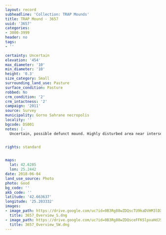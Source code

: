 ```yaml
---
layout: record
subheadline: 'Collection: TRAP Mounds'
title: TRAP Mound - 3657
uuid: '3657'
categories:
- 3000-3999
header: no
tags:
- ''

certainty: Uncertain
elevation: '454'
max_diameter: '10'
min_diameter: '10'
height: '0.3'
size_category: Small
surrounding_land_use: Pasture
surface_condition: Pasture
robbed: No
crm_condition: '2'
crm_intactness: '2'
campaign: '2011'
source: Survey
municipality: Gorno Sahrane necropolis
locality: ''
bgcode: DS001
notes: |-
  Uncertain, possible defunct mound. Highly disturbed area near intersection of road and ravine Badly damaged.


rights: standard


maps:
  lat: 42.6285
  lon: 25.2442
date: 2018-06-04
land_use_source: Photo
photo: Good
bg_code: ''
akb_code: ''
latitude: '42.663637'
longitude: '25.203332'
images:
- image_path: https://drive.google.com/uc?id=0B3Rg88wZDQscTU9kaDVHM3lDX3c
  title: 3657_Overview_S.dng
- image_path: https://drive.google.com/uc?id=0B3Rg88wZDQsceFFKSlpxaHdJSDA
  title: 3657_Overview_SW.dng
---
```

